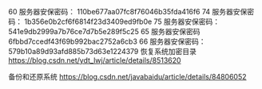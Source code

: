 60 服务器安保密码： 110be677aa07fc8f76046b35fda416f6
74 服务器安保密码： 1b356e0b2cf6f6814f23d3409ed9fb0e
75 服务器安保密码： 541e9db2999a7b76ce7d7b5e289f5c25
65 服务器安保密码   6fbbd7ccedf43f69b992bac2752a6cb3
66 服务器安保密码： 579b10a89d93afd885b73d63e1224379
恢复系统加密目录    https://blog.csdn.net/ydt_lwj/article/details/8513620

备份和还原系统  https://blog.csdn.net/javabaidu/article/details/84806052